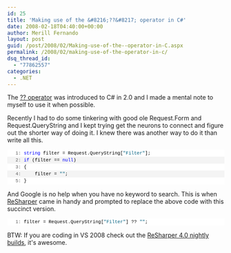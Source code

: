 ```yaml
---
id: 25
title: 'Making use of the &#8216;??&#8217; operator in C#'
date: 2008-02-18T04:40:00+00:00
author: Merill Fernando
layout: post
guid: /post/2008/02/Making-use-of-the--operator-in-C.aspx
permalink: /2008/02/making-use-of-the-operator-in-c/
dsq_thread_id:
  - "77862557"
categories:
  - .NET
---
```

<p>
The <a href="http://msdn2.microsoft.com/en-us/library/ms173224(VS.80).aspx">?? operator</a> was introduced to C# in 2.0 and I made a mental note to myself to use it when possible.
</p>
  
<p>
Recently I had to do some tinkering with good ole Request.Form and Request.QueryString and I kept trying get the neurons to connect and figure out the shorter way of doing it. I knew there was another way to do it than write all this.
</p>
  
<div>
   
<div style="border-style: none; padding: 0px; overflow: visible; font-size: 8pt; width: 100%; color: black; line-height: 12pt; font-family: consolas,'Courier New',courier,monospace; background-color: #f4f4f4">
     
<pre style="border-style: none; margin: 0em; padding: 0px; overflow: visible; font-size: 8pt; width: 100%; color: black; line-height: 12pt; font-family: consolas,'Courier New',courier,monospace; background-color: white">
<span style="color: #606060">   1:</span> <span style="color: #0000ff">string</span> filter = Request.QueryString[<span style="color: #006080">&quot;Filter&quot;</span>];
</pre>
<pre style="border-style: none; margin: 0em; padding: 0px; overflow: visible; font-size: 8pt; width: 100%; color: black; line-height: 12pt; font-family: consolas,'Courier New',courier,monospace; background-color: #f4f4f4">
<span style="color: #606060">   2:</span> <span style="color: #0000ff">if</span> (filter == <span style="color: #0000ff">null</span>)
</pre>
<pre style="border-style: none; margin: 0em; padding: 0px; overflow: visible; font-size: 8pt; width: 100%; color: black; line-height: 12pt; font-family: consolas,'Courier New',courier,monospace; background-color: white">
<span style="color: #606060">   3:</span> {
</pre>
<pre style="border-style: none; margin: 0em; padding: 0px; overflow: visible; font-size: 8pt; width: 100%; color: black; line-height: 12pt; font-family: consolas,'Courier New',courier,monospace; background-color: #f4f4f4">
<span style="color: #606060">   4:</span>     filter = <span style="color: #006080">&quot;&quot;</span>;
</pre>
<pre style="border-style: none; margin: 0em; padding: 0px; overflow: visible; font-size: 8pt; width: 100%; color: black; line-height: 12pt; font-family: consolas,'Courier New',courier,monospace; background-color: white">
<span style="color: #606060">   5:</span> }
</pre>
</div>
</div>
<p>
And Google is no help when you have no keyword to search. This is when <a href="http://www.jetbrains.com/resharper">ReSharper</a> came in handy and prompted to replace the above code with this succinct version.
</p>
<div>
<div style="border-style: none; padding: 0px; overflow: visible; font-size: 8pt; width: 100%; color: black; line-height: 12pt; font-family: consolas,'Courier New',courier,monospace; background-color: #f4f4f4">
<pre style="border-style: none; margin: 0em; padding: 0px; overflow: visible; font-size: 8pt; width: 100%; color: black; line-height: 12pt; font-family: consolas,'Courier New',courier,monospace; background-color: white">
<span style="color: #606060">   1:</span> filter = Request.QueryString[<span style="color: #006080">&quot;Filter&quot;</span>] ?? <span style="color: #006080">&quot;&quot;</span>;
</pre>
</div>
</div>
<p>
BTW: If you are coding in VS 2008 check out the <a href="http://www.jetbrains.net/confluence/display/ReSharper/ReSharper+4.0+EAP+Notes">ReSharper 4.0 nightly builds</a>, it&#39;s awesome.
</p>
